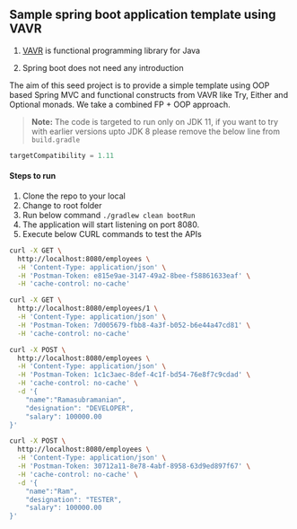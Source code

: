 ## Sample spring boot application template using VAVR
1. [VAVR](http://vavr.io/) is functional programming library for Java  

2. Spring boot does not need any introduction

The aim of this seed project is to provide a simple template using OOP based Spring MVC and functional constructs from VAVR like Try, Either and Optional monads. We take a combined FP + OOP approach. 

> **Note:** The code is targeted to run only on JDK 11, if you want to try with earlier versions upto JDK 8 please remove the below line from `build.gradle`

```groovy
targetCompatibility = 1.11
```

#### Steps to run

1. Clone the repo to your local
2. Change to root folder
3. Run below command
`./gradlew clean bootRun`
4. The application will start listening on port 8080.
5. Execute below CURL commands to test the APIs
```bash
curl -X GET \
  http://localhost:8080/employees \
  -H 'Content-Type: application/json' \
  -H 'Postman-Token: e815e9ae-3147-49a2-8bee-f58861633eaf' \
  -H 'cache-control: no-cache'

curl -X GET \
  http://localhost:8080/employees/1 \
  -H 'Content-Type: application/json' \
  -H 'Postman-Token: 7d005679-fbb8-4a3f-b052-b6e44a47cd81' \
  -H 'cache-control: no-cache'  

curl -X POST \
  http://localhost:8080/employees \
  -H 'Content-Type: application/json' \
  -H 'Postman-Token: 1c1c3aec-8def-4c1f-bd54-76e8f7c9cdad' \
  -H 'cache-control: no-cache' \
  -d '{
	"name":"Ramasubramanian",
	"designation": "DEVELOPER",
	"salary": 100000.00
}'

curl -X POST \
  http://localhost:8080/employees \
  -H 'Content-Type: application/json' \
  -H 'Postman-Token: 30712a11-8e78-4abf-8958-63d9ed897f67' \
  -H 'cache-control: no-cache' \
  -d '{
	"name":"Ram",
	"designation": "TESTER",
	"salary": 100000.00
}'
```